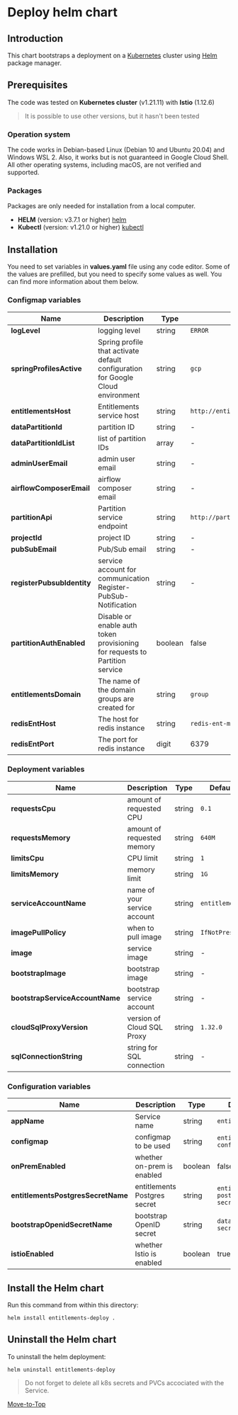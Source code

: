 <!--- Deploy -->

# Deploy helm chart

## Introduction

This chart bootstraps a deployment on a [Kubernetes](https://kubernetes.io) cluster using [Helm](https://helm.sh) package manager.

## Prerequisites

The code was tested on **Kubernetes cluster** (v1.21.11) with **Istio** (1.12.6)
> It is possible to use other versions, but it hasn't been tested

### Operation system

The code works in Debian-based Linux (Debian 10 and Ubuntu 20.04) and Windows WSL 2. Also, it works but is not guaranteed in Google Cloud Shell. All other operating systems, including macOS, are not verified and supported.

### Packages

Packages are only needed for installation from a local computer.

- **HELM** (version: v3.7.1 or higher) [helm](https://helm.sh/docs/intro/install/)
- **Kubectl** (version: v1.21.0 or higher) [kubectl](https://kubernetes.io/docs/tasks/tools/#kubectl)

## Installation

You need to set variables in **values.yaml** file using any code editor. Some of the values are prefilled, but you need to specify some values as well. You can find more information about them below.

### Configmap variables

| Name | Description | Type | Default | Required |
|------|-------------|------|---------|----------|
**logLevel** | logging level | string | `ERROR` | yes
**springProfilesActive** | Spring profile that activate default configuration for Google Cloud environment | string | `gcp` | yes
**entitlementsHost** | Entitlements service host | string | `http://entitlements` | yes
**dataPartitionId** | partition ID | string | - | yes
**dataPartitionIdList** | list of partition IDs | array | - | yes
**adminUserEmail** | admin user email | string | - | yes
**airflowComposerEmail** | airflow composer email  | string | - | yes
**partitionApi** | Partition service endpoint | string | `http://partition/api/partition/v1/` | yes
**projectId** | project ID | string | - | yes
**pubSubEmail** | Pub/Sub email | string | - | yes
**registerPubsubIdentity** | service account for communication Register-PubSub-Notification | string | - | yes
**partitionAuthEnabled** | Disable or enable auth token provisioning for requests to Partition service | boolean | false | yes
**entitlementsDomain** | The name of the domain groups are created for | string | `group` | yes
**redisEntHost** | The host for redis instance | string | `redis-ent-master` | yes
**redisEntPort** | The port for redis instance | digit | 6379 | yes

### Deployment variables

| Name | Description | Type | Default | Required |
|------|-------------|------|---------|----------|
**requestsCpu** | amount of requested CPU | string | `0.1` | yes
**requestsMemory** | amount of requested memory| string | `640M` | yes
**limitsCpu** | CPU limit | string | `1` | yes
**limitsMemory** | memory limit | string | `1G` | yes
**serviceAccountName** | name of your service account | string | `entitlements` | yes
**imagePullPolicy** | when to pull image | string | `IfNotPresent` | yes
**image** | service image | string | - | yes
**bootstrapImage** | bootstrap image | string | - | yes
**bootstrapServiceAccountName** | bootstrap service account | string | - | yes
**cloudSqlProxyVersion** | version of Cloud SQL Proxy | string | `1.32.0` | yes
**sqlConnectionString** | string for SQL connection | string | - | yes

### Configuration variables

| Name | Description | Type | Default | Required |
|------|-------------|------|---------|----------|
**appName** | Service name | string | `entitlements` | yes
**configmap** | configmap to be used | string | `entitlements-config` | yes
**onPremEnabled** | whether on-prem is enabled | boolean | false | yes
**entitlementsPostgresSecretName** | entitlements Postgres secret | string | `entitlements-postgres-secret` | yes
**bootstrapOpenidSecretName** | bootstrap OpenID secret | string | `datafier-secret` | yes
**istioEnabled** | whether Istio is enabled | boolean | true | yes

## Install the Helm chart

Run this command from within this directory:

```console
helm install entitlements-deploy .
```

## Uninstall the Helm chart

To uninstall the helm deployment:

```console
helm uninstall entitlements-deploy
```

> Do not forget to delete all k8s secrets and PVCs accociated with the Service.

[Move-to-Top](#deploy-helm-chart)
